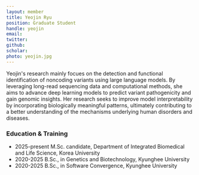 ```yaml
---
layout: member
title: Yeojin Ryu
position: Graduate Student
handle: yeojin
email: 
twitter: 
github: 
scholar: 
photo: yeojin.jpg
---
```


Yeojin's research mainly focues on the detection and functional identification of noncoding variants using large language models. By leveraging long-read sequencing data and computational methods, she aims to advance deep learning models to predict variant pathogenicity and gain genomic insights. Her research seeks to improve model interpretability by incorporating biologically meaningful patterns, ultimately contributing to a better understanding of the mechanisms underlying human disorders and diseases.

### Education & Training
- 2025-present M.Sc. candidate, Department of Integrated Biomedical and Life Science, Korea University
- 2020-2025 B.Sc., in Genetics and Biotechnology, Kyunghee University
- 2020-2025 B.Sc., in Software Convergence, Kyunghee University
